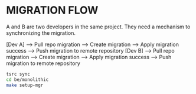 # MIGRATION FLOW

A and B are two developers in the same project.
They need a mechanism to synchronizing the migration.

[Dev A] --> Pull repo migration --> Create migration --> Apply migration success --> Push migration to remote repository
[Dev B] --> Pull repo migration --> Create migration --> Apply migration success --> Push migration to remote repository

```sh
tsrc sync
cd be/monolithic
make setup-mgr
```